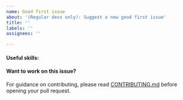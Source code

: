 ```yaml
---
name: Good first issue
about: '(Regular devs only): Suggest a new good first issue'
title: ''
labels: ''
assignees: ''

---
```


<!-- Needs the label "good first issue" assigned manually before or after opening -->

<!-- A good first issue is an uncontroversial issue, that has a relatively unique and obvious solution -->

<!-- Motivate the issue and explain the solution briefly -->

#### Useful skills:

<!-- (For example, “C++11 std::thread”, “Qt5 GUI and async GUI design” or “basic understanding of Matilda mining and the Matilda Core RPC interface”.) -->

#### Want to work on this issue?

For guidance on contributing, please read [CONTRIBUTING.md](https://github.com/matilda/matilda/blob/master/CONTRIBUTING.md) before opening your pull request.
